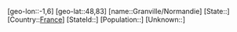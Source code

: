 ﻿---
location: [48,83,-1,6]
type: City
tags:
- geo/City


SpocWebEntityId: 30543
isDeleted: false
confidential: public

---
[geo-lon::-1,6]
[geo-lat::48,83]
[name::Granville/Normandie]
[State::]
[Country::[France](geo/Continent/Europe/France.md)]
[StateId::]
[Population::]
[Unknown::]


